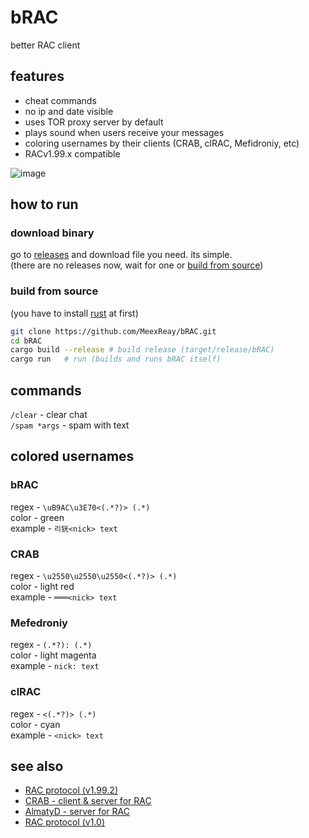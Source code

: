 # bRAC
better RAC client

## features

- cheat commands
- no ip and date visible
- uses TOR proxy server by default
- plays sound when users receive your messages
- coloring usernames by their clients (CRAB, clRAC, Mefidroniy, etc)
- RACv1.99.x compatible

![image](https://github.com/user-attachments/assets/a2858662-50f1-4554-949c-f55addf48fcc)

## how to run

### download binary

go to [releases](https://github.com/MeexReay/bRAC/releases/latest) and download file you need. its simple. \
(there are no releases now, wait for one or [build from source](https://github.com/MeexReay/bRAC#download-binary))

### build from source

(you have to install [rust](https://www.rust-lang.org/tools/install) at first)

```bash
git clone https://github.com/MeexReay/bRAC.git
cd bRAC
cargo build --release # build release (target/release/bRAC)
cargo run   # run (builds and runs bRAC itself)
```

## commands

`/clear` - clear chat \
`/spam *args` - spam with text

## colored usernames

### bRAC

regex - `\uB9AC\u3E70<(.*?)> (.*)` \
color - green \
example - `리㹰<nick> text`

### CRAB

regex - `\u2550\u2550\u2550<(.*?)> (.*)` \
color - light red \
example - `═══<nick> text`

### Mefedroniy

regex - `(.*?): (.*)` \
color - light magenta \
example - `nick: text`

### clRAC

regex - `<(.*?)> (.*)` \
color - cyan \
example - `<nick> text`

## see also

- [RAC protocol (v1.99.2)](https://gitea.bedohswe.eu.org/pixtaded/crab#rac-protocol)
- [CRAB - client & server for RAC](https://gitea.bedohswe.eu.org/pixtaded/crab)
- [AlmatyD - server for RAC](https://gitea.bedohswe.eu.org/bedohswe/almatyd)
- [RAC protocol (v1.0)](https://bedohswe.eu.org/text/rac/protocol.md.html)


